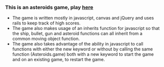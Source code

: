 <h3>This is an asteroids game, play <a href="http://www.jaffesasteroidgame.com"> here</a> </h3>
<ul>
<li>The game is written mostly in javascript, canvas and jQuery and uses rails to keep track of high scores.</li>
<li>
The game also makes usage of an inherits function for javascript so that the ship, bullet, gun and asteroid functions can all inherit from a common moving object function.
</li>
<li>
The game also takes advantage of the ability in javascript to call functions with either the new keyword or without by calling the same function (Asteroids.game) both with a new keyword to start the game and on an existing game, to restart the game.
</li>
</ul>
